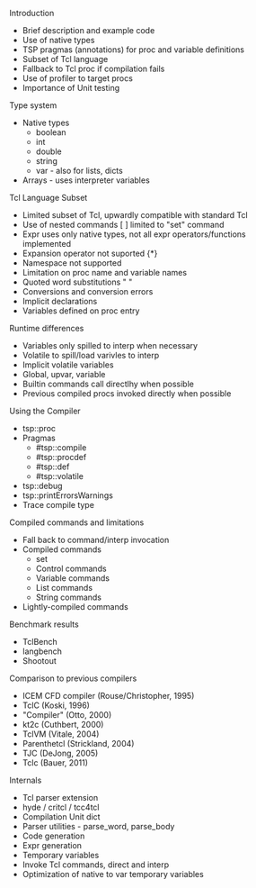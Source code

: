 Introduction

  - Brief description and example code
  - Use of native types
  - TSP pragmas (annotations) for proc and variable definitions
  - Subset of Tcl language
  - Fallback to Tcl proc if compilation fails
  - Use of profiler to target procs  
  - Importance of Unit testing


Type system

  - Native types
    * boolean
    * int
    * double
    * string
    * var - also for lists, dicts
  - Arrays - uses interpreter variables


Tcl Language Subset

  - Limited subset of Tcl, upwardly compatible with standard Tcl
  - Use of nested commands [ ] limited to "set" command
  - Expr uses only native types, not all expr operators/functions implemented
  - Expansion operator not suported {*}
  - Namespace not supported
  - Limitation on proc name and variable names
  - Quoted word substitutions " "
  - Conversions and conversion errors
  - Implicit declarations
  - Variables defined on proc entry
     

Runtime differences

  - Variables only spilled to interp when necessary
  - Volatile to spill/load varivles to interp
  - Implicit volatile variables
  - Global, upvar, variable
  - Builtin commands call directlhy when possible
  - Previous compiled procs invoked directly when possible


Using the Compiler 

  - tsp::proc
  - Pragmas
    * #tsp::compile
    * #tsp::procdef
    * #tsp::def
    * #tsp::volatile
  - tsp::debug
  - tsp::printErrorsWarnings
  - Trace compile type 


Compiled commands and limitations

  - Fall back to command/interp invocation
  - Compiled commands
    * set
    * Control commands
    * Variable commands
    * List commands
    * String commands
  - Lightly-compiled commands
  

Benchmark results

  - TclBench
  - langbench
  - Shootout


Comparison to previous compilers

  - ICEM CFD compiler (Rouse/Christopher, 1995)
  - TclC (Koski, 1996)
  - "Compiler" (Otto, 2000)
  - kt2c (Cuthbert, 2000)
  - TclVM (Vitale, 2004)
  - Parenthetcl (Strickland, 2004)
  - TJC (DeJong, 2005)
  - Tclc (Bauer, 2011)


Internals

  - Tcl parser extension
  - hyde / critcl / tcc4tcl
  - Compilation Unit dict
  - Parser utilities - parse_word, parse_body
  - Code generation
  - Expr generation
  - Temporary variables
  - Invoke Tcl commands, direct and interp 
  - Optimization of native to var temporary variables
  

